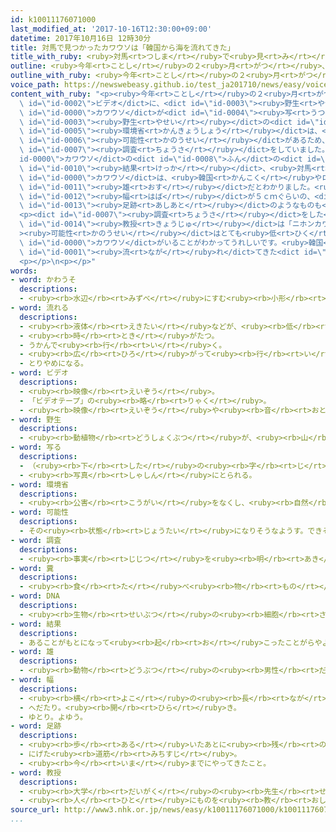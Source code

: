 ```yaml
---
id: k10011176071000
last_modified_at: '2017-10-16T12:30:00+09:00'
datetime: 2017年10月16日 12時30分
title: 対馬で見つかったカワウソは「韓国から海を流れてきた」
title_with_ruby: <ruby>対馬<rt>つしま</rt></ruby>で<ruby>見<rt>み</rt></ruby>つかったカワウソは「<ruby>韓国<rt>かんこく</rt></ruby>から<ruby>海<rt>うみ</rt></ruby>を<ruby>流<rt>なが</rt></ruby>れてきた」
outline: <ruby>今年<rt>ことし</rt></ruby>の２<ruby>月<rt>がつ</rt></ruby>、<ruby>長崎県<rt>ながさきけん</rt></ruby>の<ruby>対馬<rt>つしま</rt></ruby>に<ruby>置<rt>お</rt></ruby>いたビデオに、<ruby>野生<rt>やせい</rt></ruby>のカワウソが<ruby>写<rt>うつ</rt></ruby>っていました。
outline_with_ruby: <ruby>今年<rt>ことし</rt></ruby>の２<ruby>月<rt>がつ</rt></ruby>、<ruby>長崎県<rt>ながさきけん</rt></ruby>の<ruby>対馬<rt>つしま</rt></ruby>に<ruby>置<rt>お</rt></ruby>いたビデオに、<ruby>野生<rt>やせい</rt></ruby>のカワウソが<ruby>写<rt>うつ</rt></ruby>っていました。
voice_path: https://newswebeasy.github.io/test_ja201710/news/easy/voice/2017/10/16/k10011176071000.mp3
content_with_ruby: "<p><ruby>今年<rt>ことし</rt></ruby>の２<ruby>月<rt>がつ</rt></ruby>、<ruby>長崎県<rt>ながさきけん</rt></ruby>の<ruby>対馬<rt>つしま</rt></ruby>に<ruby>置<rt>お</rt></ruby>いた<dict\
  \ id=\"id-0002\">ビデオ</dict>に、<dict id=\"id-0003\"><ruby>野生<rt>やせい</rt></ruby></dict>の<dict\
  \ id=\"id-0000\">カワウソ</dict>が<dict id=\"id-0004\"><ruby>写<rt>うつ</rt></ruby>っ</dict>ていました。<ruby>日本<rt>にっぽん</rt></ruby>では４０<ruby>年<rt>ねん</rt></ruby>ぐらい、<dict\
  \ id=\"id-0003\"><ruby>野生<rt>やせい</rt></ruby></dict>の<dict id=\"id-0000\">カワウソ</dict>が<ruby>見<rt>み</rt></ruby>つかっていませんでした。<dict\
  \ id=\"id-0005\"><ruby>環境省<rt>かんきょうしょう</rt></ruby></dict>は、<ruby>日本<rt>にっぽん</rt></ruby>からいなくなった「ニホンカワウソ」が<ruby>生<rt>い</rt></ruby>きている<dict\
  \ id=\"id-0006\"><ruby>可能性<rt>かのうせい</rt></ruby></dict>があるため、８<ruby>月<rt>がつ</rt></ruby>の<ruby>終<rt>お</rt></ruby>わりごろから<ruby>対馬<rt>つしま</rt></ruby>で<dict\
  \ id=\"id-0007\"><ruby>調査<rt>ちょうさ</rt></ruby></dict>をしていました。</p>\n<p><dict id=\"\
  id-0000\">カワウソ</dict>の<dict id=\"id-0008\">ふん</dict>の<dict id=\"id-0009\">ＤＮＡ</dict>を<ruby>調<rt>しら</rt></ruby>べた<dict\
  \ id=\"id-0010\"><ruby>結果<rt>けっか</rt></ruby></dict>、<ruby>対馬<rt>つしま</rt></ruby>の<dict\
  \ id=\"id-0000\">カワウソ</dict>は、<ruby>韓国<rt>かんこく</rt></ruby>やロシアのサハリンにいる「ユーラシアカワウソ」の<dict\
  \ id=\"id-0011\"><ruby>雄<rt>おす</rt></ruby></dict>だとわかりました。<ruby>川<rt>かわ</rt></ruby>の<ruby>近<rt>ちか</rt></ruby>くでは、<dict\
  \ id=\"id-0012\"><ruby>幅<rt>はば</rt></ruby></dict>が５ｃｍぐらいの、<dict id=\"id-0000\">カワウソ</dict>の<dict\
  \ id=\"id-0013\"><ruby>足跡<rt>あしあと</rt></ruby></dict>のようなものも<ruby>見<rt>み</rt></ruby>つかりました。</p>\n\
  <p><dict id=\"id-0007\"><ruby>調査<rt>ちょうさ</rt></ruby></dict>をした<ruby>筑紫女学園大学<rt>ちくしじょがくえんだいがく</rt></ruby>の<ruby>佐々木<rt>ささき</rt></ruby><ruby>浩<rt>ひろし</rt></ruby><dict\
  \ id=\"id-0014\"><ruby>教授<rt>きょうじゅ</rt></ruby></dict>は「ニホンカワウソがいる<dict id=\"id-0006\"\
  ><ruby>可能性<rt>かのうせい</rt></ruby></dict>はとても<ruby>低<rt>ひく</rt></ruby>くなりましたが、<ruby>対馬<rt>つしま</rt></ruby>に<dict\
  \ id=\"id-0000\">カワウソ</dict>がいることがわかってうれしいです。<ruby>韓国<rt>かんこく</rt></ruby>から<ruby>海<rt>うみ</rt></ruby>を<dict\
  \ id=\"id-0001\"><ruby>流<rt>なが</rt></ruby>れ</dict>てきた<dict id=\"id-0000\">カワウソ</dict>が<ruby>対馬<rt>つしま</rt></ruby>に<ruby>住<rt>す</rt></ruby>むようになったと<ruby>考<rt>かんが</rt></ruby>えています」と<ruby>話<rt>はな</rt></ruby>しています。</p>\n\
  <p></p>\n<p></p>"
words:
- word: かわうそ
  descriptions:
  - <ruby><rb>水辺</rb><rt>みずべ</rt></ruby>にすむ<ruby><rb>小形</rb><rt>こがた</rt></ruby>の<ruby><rb>動物</rb><rt>どうぶつ</rt></ruby>。<ruby><rb>足</rb><rt>あし</rt></ruby>に<ruby><rb>水</rb><rt>みず</rt></ruby>かきがあり、<ruby><rb>泳</rb><rt>およ</rt></ruby>ぎながら<ruby><rb>小動物</rb><rt>しょうどうぶつ</rt></ruby>をつかまえて<ruby><rb>食</rb><rt>た</rt></ruby>べる。<ruby><rb>特別天然記念物</rb><rt>とくべつてんねんきねんぶつ</rt></ruby>。
- word: 流れる
  descriptions:
  - <ruby><rb>液体</rb><rt>えきたい</rt></ruby>などが、<ruby><rb>低</rb><rt>ひく</rt></ruby>いほうへ<ruby><rb>動</rb><rt>うご</rt></ruby>く。
  - <ruby><rb>時</rb><rt>とき</rt></ruby>がたつ。
  - うかんで<ruby><rb>行</rb><rt>い</rt></ruby>く。
  - <ruby><rb>広</rb><rt>ひろ</rt></ruby>がって<ruby><rb>行</rb><rt>い</rt></ruby>く。
  - とりやめになる。
- word: ビデオ
  descriptions:
  - <ruby><rb>映像</rb><rt>えいぞう</rt></ruby>。
  - 「ビデオテープ」の<ruby><rb>略</rb><rt>りゃく</rt></ruby>。
  - <ruby><rb>映像</rb><rt>えいぞう</rt></ruby>や<ruby><rb>音</rb><rt>おと</rt></ruby>を、<ruby><rb>磁気</rb><rt>じき</rt></ruby>テープに<ruby><rb>記録</rb><rt>きろく</rt></ruby>したり<ruby><rb>再生</rb><rt>さいせい</rt></ruby>したりする<ruby><rb>装置</rb><rt>そうち</rt></ruby>。
- word: 野生
  descriptions:
  - <ruby><rb>動植物</rb><rt>どうしょくぶつ</rt></ruby>が、<ruby><rb>山</rb><rt>やま</rt></ruby>や<ruby><rb>野原</rb><rt>のはら</rt></ruby>でしぜんに<ruby><rb>育</rb><rt>そだ</rt></ruby>ち、<ruby><rb>生</rb><rt>い</rt></ruby>きていること。
- word: 写る
  descriptions:
  - （<ruby><rb>下</rb><rt>した</rt></ruby>の<ruby><rb>字</rb><rt>じ</rt></ruby>や<ruby><rb>絵</rb><rt>え</rt></ruby>が）すけて<ruby><rb>見</rb><rt>み</rt></ruby>える。
  - <ruby><rb>写真</rb><rt>しゃしん</rt></ruby>にとられる。
- word: 環境省
  descriptions:
  - <ruby><rb>公害</rb><rt>こうがい</rt></ruby>をなくし、<ruby><rb>自然</rb><rt>しぜん</rt></ruby>を<ruby><rb>守</rb><rt>まも</rt></ruby>る<ruby><rb>仕事</rb><rt>しごと</rt></ruby>をする<ruby><rb>国</rb><rt>くに</rt></ruby>の<ruby><rb>役所</rb><rt>やくしょ</rt></ruby>。
- word: 可能性
  descriptions:
  - その<ruby><rb>状態</rb><rt>じょうたい</rt></ruby>になりそうなようす。できそうなようす。
- word: 調査
  descriptions:
  - <ruby><rb>事実</rb><rt>じじつ</rt></ruby>を<ruby><rb>明</rb><rt>あき</rt></ruby>らかにするために、<ruby><rb>調</rb><rt>しら</rt></ruby>べること。
- word: 糞
  descriptions:
  - <ruby><rb>食</rb><rt>た</rt></ruby>べ<ruby><rb>物</rb><rt>もの</rt></ruby>を<ruby><rb>消化</rb><rt>しょうか</rt></ruby>したあと、<ruby><rb>体外</rb><rt>たいがい</rt></ruby>に<ruby><rb>出</rb><rt>だ</rt></ruby>されるもの。<ruby><rb>大便</rb><rt>だいべん</rt></ruby>。
- word: DNA
  descriptions:
  - <ruby><rb>生物</rb><rt>せいぶつ</rt></ruby>の<ruby><rb>細胞</rb><rt>さいぼう</rt></ruby>の<ruby><rb>中</rb><rt>なか</rt></ruby>にあって、<ruby><rb>遺伝子</rb><rt>いでんし</rt></ruby>を<ruby><rb>構成</rb><rt>こうせい</rt></ruby>する<ruby><rb>物質</rb><rt>ぶっしつ</rt></ruby>。
- word: 結果
  descriptions:
  - あることがもとになって<ruby><rb>起</rb><rt>お</rt></ruby>こったことがらやようす。
- word: 雄
  descriptions:
  - <ruby><rb>動物</rb><rt>どうぶつ</rt></ruby>の<ruby><rb>男性</rb><rt>だんせい</rt></ruby>にあたるもの。
- word: 幅
  descriptions:
  - <ruby><rb>横</rb><rt>よこ</rt></ruby>の<ruby><rb>長</rb><rt>なが</rt></ruby>さ。
  - へだたり。<ruby><rb>開</rb><rt>ひら</rt></ruby>き。
  - ゆとり。よゆう。
- word: 足跡
  descriptions:
  - <ruby><rb>歩</rb><rt>ある</rt></ruby>いたあとに<ruby><rb>残</rb><rt>のこ</rt></ruby>る<ruby><rb>足</rb><rt>あし</rt></ruby>のあと。
  - にげた<ruby><rb>道筋</rb><rt>みちすじ</rt></ruby>。
  - <ruby><rb>今</rb><rt>いま</rt></ruby>までにやってきたこと。
- word: 教授
  descriptions:
  - <ruby><rb>大学</rb><rt>だいがく</rt></ruby>の<ruby><rb>先生</rb><rt>せんせい</rt></ruby>。
  - <ruby><rb>人</rb><rt>ひと</rt></ruby>にものを<ruby><rb>教</rb><rt>おし</rt></ruby>えること。また、その<ruby><rb>人</rb><rt>ひと</rt></ruby>。
source_url: http://www3.nhk.or.jp/news/easy/k10011176071000/k10011176071000.html
...
```

